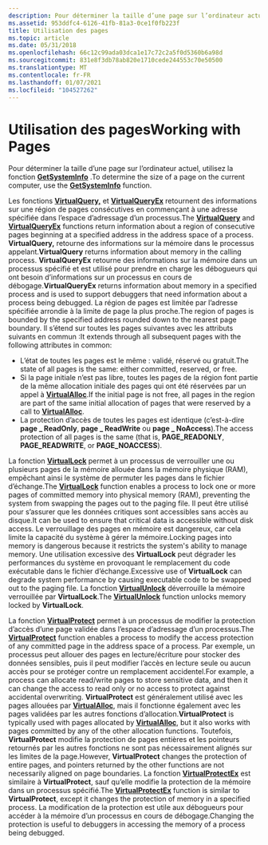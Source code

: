 ```yaml
---
description: Pour déterminer la taille d’une page sur l’ordinateur actuel, utilisez la fonction GetSystemInfo.
ms.assetid: 953ddfc4-6126-41fb-81a3-0ce1f0fb223f
title: Utilisation des pages
ms.topic: article
ms.date: 05/31/2018
ms.openlocfilehash: 66c12c99ada03dca1e17c72c2a5f0d5360b6a98d
ms.sourcegitcommit: 831e8f3db78ab820e1710cede244553c70e50500
ms.translationtype: MT
ms.contentlocale: fr-FR
ms.lasthandoff: 01/07/2021
ms.locfileid: "104527262"
---
```

# <a name="working-with-pages"></a><span data-ttu-id="ad938-103">Utilisation des pages</span><span class="sxs-lookup"><span data-stu-id="ad938-103">Working with Pages</span></span>

<span data-ttu-id="ad938-104">Pour déterminer la taille d’une page sur l’ordinateur actuel, utilisez la fonction [**GetSystemInfo**](/windows/win32/api/sysinfoapi/nf-sysinfoapi-getsysteminfo) .</span><span class="sxs-lookup"><span data-stu-id="ad938-104">To determine the size of a page on the current computer, use the [**GetSystemInfo**](/windows/win32/api/sysinfoapi/nf-sysinfoapi-getsysteminfo) function.</span></span>

<span data-ttu-id="ad938-105">Les fonctions [**VirtualQuery,**](/windows/win32/api/memoryapi/nf-memoryapi-virtualquery) et [**VirtualQueryEx**](/windows/win32/api/memoryapi/nf-memoryapi-virtualqueryex) retournent des informations sur une région de pages consécutives en commençant à une adresse spécifiée dans l’espace d’adressage d’un processus.</span><span class="sxs-lookup"><span data-stu-id="ad938-105">The [**VirtualQuery**](/windows/win32/api/memoryapi/nf-memoryapi-virtualquery) and [**VirtualQueryEx**](/windows/win32/api/memoryapi/nf-memoryapi-virtualqueryex) functions return information about a region of consecutive pages beginning at a specified address in the address space of a process.</span></span> <span data-ttu-id="ad938-106">**VirtualQuery,** retourne des informations sur la mémoire dans le processus appelant.</span><span class="sxs-lookup"><span data-stu-id="ad938-106">**VirtualQuery** returns information about memory in the calling process.</span></span> <span data-ttu-id="ad938-107">**VirtualQueryEx** retourne des informations sur la mémoire dans un processus spécifié et est utilisé pour prendre en charge les débogueurs qui ont besoin d’informations sur un processus en cours de débogage.</span><span class="sxs-lookup"><span data-stu-id="ad938-107">**VirtualQueryEx** returns information about memory in a specified process and is used to support debuggers that need information about a process being debugged.</span></span> <span data-ttu-id="ad938-108">La région de pages est limitée par l’adresse spécifiée arrondie à la limite de page la plus proche.</span><span class="sxs-lookup"><span data-stu-id="ad938-108">The region of pages is bounded by the specified address rounded down to the nearest page boundary.</span></span> <span data-ttu-id="ad938-109">Il s’étend sur toutes les pages suivantes avec les attributs suivants en commun :</span><span class="sxs-lookup"><span data-stu-id="ad938-109">It extends through all subsequent pages with the following attributes in common:</span></span>

-   <span data-ttu-id="ad938-110">L’état de toutes les pages est le même : validé, réservé ou gratuit.</span><span class="sxs-lookup"><span data-stu-id="ad938-110">The state of all pages is the same: either committed, reserved, or free.</span></span>
-   <span data-ttu-id="ad938-111">Si la page initiale n’est pas libre, toutes les pages de la région font partie de la même allocation initiale des pages qui ont été réservées par un appel à [**VirtualAlloc**](/windows/win32/api/memoryapi/nf-memoryapi-virtualalloc).</span><span class="sxs-lookup"><span data-stu-id="ad938-111">If the initial page is not free, all pages in the region are part of the same initial allocation of pages that were reserved by a call to [**VirtualAlloc**](/windows/win32/api/memoryapi/nf-memoryapi-virtualalloc).</span></span>
-   <span data-ttu-id="ad938-112">La protection d’accès de toutes les pages est identique (c’est-à-dire **page \_ ReadOnly**, **page \_ ReadWrite** ou **page \_ NoAccess**).</span><span class="sxs-lookup"><span data-stu-id="ad938-112">The access protection of all pages is the same (that is, **PAGE\_READONLY**, **PAGE\_READWRITE**, or **PAGE\_NOACCESS**).</span></span>

<span data-ttu-id="ad938-113">La fonction [**VirtualLock**](/windows/win32/api/memoryapi/nf-memoryapi-virtuallock) permet à un processus de verrouiller une ou plusieurs pages de la mémoire allouée dans la mémoire physique (RAM), empêchant ainsi le système de permuter les pages dans le fichier d’échange.</span><span class="sxs-lookup"><span data-stu-id="ad938-113">The [**VirtualLock**](/windows/win32/api/memoryapi/nf-memoryapi-virtuallock) function enables a process to lock one or more pages of committed memory into physical memory (RAM), preventing the system from swapping the pages out to the paging file.</span></span> <span data-ttu-id="ad938-114">Il peut être utilisé pour s’assurer que les données critiques sont accessibles sans accès au disque.</span><span class="sxs-lookup"><span data-stu-id="ad938-114">It can be used to ensure that critical data is accessible without disk access.</span></span> <span data-ttu-id="ad938-115">Le verrouillage des pages en mémoire est dangereux, car cela limite la capacité du système à gérer la mémoire.</span><span class="sxs-lookup"><span data-stu-id="ad938-115">Locking pages into memory is dangerous because it restricts the system's ability to manage memory.</span></span> <span data-ttu-id="ad938-116">Une utilisation excessive des **VirtualLock** peut dégrader les performances du système en provoquant le remplacement du code exécutable dans le fichier d’échange.</span><span class="sxs-lookup"><span data-stu-id="ad938-116">Excessive use of **VirtualLock** can degrade system performance by causing executable code to be swapped out to the paging file.</span></span> <span data-ttu-id="ad938-117">La fonction [**VirtualUnlock**](/windows/win32/api/memoryapi/nf-memoryapi-virtualunlock) déverrouille la mémoire verrouillée par **VirtualLock**.</span><span class="sxs-lookup"><span data-stu-id="ad938-117">The [**VirtualUnlock**](/windows/win32/api/memoryapi/nf-memoryapi-virtualunlock) function unlocks memory locked by **VirtualLock**.</span></span>

<span data-ttu-id="ad938-118">La fonction [**VirtualProtect**](/windows/win32/api/memoryapi/nf-memoryapi-virtualprotect) permet à un processus de modifier la protection d’accès d’une page validée dans l’espace d’adressage d’un processus.</span><span class="sxs-lookup"><span data-stu-id="ad938-118">The [**VirtualProtect**](/windows/win32/api/memoryapi/nf-memoryapi-virtualprotect) function enables a process to modify the access protection of any committed page in the address space of a process.</span></span> <span data-ttu-id="ad938-119">Par exemple, un processus peut allouer des pages en lecture/écriture pour stocker des données sensibles, puis il peut modifier l’accès en lecture seule ou aucun accès pour se protéger contre un remplacement accidentel.</span><span class="sxs-lookup"><span data-stu-id="ad938-119">For example, a process can allocate read/write pages to store sensitive data, and then it can change the access to read only or no access to protect against accidental overwriting.</span></span> <span data-ttu-id="ad938-120">**VirtualProtect** est généralement utilisé avec les pages allouées par [**VirtualAlloc**](/windows/win32/api/memoryapi/nf-memoryapi-virtualalloc), mais il fonctionne également avec les pages validées par les autres fonctions d’allocation.</span><span class="sxs-lookup"><span data-stu-id="ad938-120">**VirtualProtect** is typically used with pages allocated by [**VirtualAlloc**](/windows/win32/api/memoryapi/nf-memoryapi-virtualalloc), but it also works with pages committed by any of the other allocation functions.</span></span> <span data-ttu-id="ad938-121">Toutefois, **VirtualProtect** modifie la protection de pages entières et les pointeurs retournés par les autres fonctions ne sont pas nécessairement alignés sur les limites de la page.</span><span class="sxs-lookup"><span data-stu-id="ad938-121">However, **VirtualProtect** changes the protection of entire pages, and pointers returned by the other functions are not necessarily aligned on page boundaries.</span></span> <span data-ttu-id="ad938-122">La fonction [**VirtualProtectEx**](/windows/win32/api/memoryapi/nf-memoryapi-virtualprotectex) est similaire à **VirtualProtect**, sauf qu’elle modifie la protection de la mémoire dans un processus spécifié.</span><span class="sxs-lookup"><span data-stu-id="ad938-122">The [**VirtualProtectEx**](/windows/win32/api/memoryapi/nf-memoryapi-virtualprotectex) function is similar to **VirtualProtect**, except it changes the protection of memory in a specified process.</span></span> <span data-ttu-id="ad938-123">La modification de la protection est utile aux débogueurs pour accéder à la mémoire d’un processus en cours de débogage.</span><span class="sxs-lookup"><span data-stu-id="ad938-123">Changing the protection is useful to debuggers in accessing the memory of a process being debugged.</span></span>

 

 
